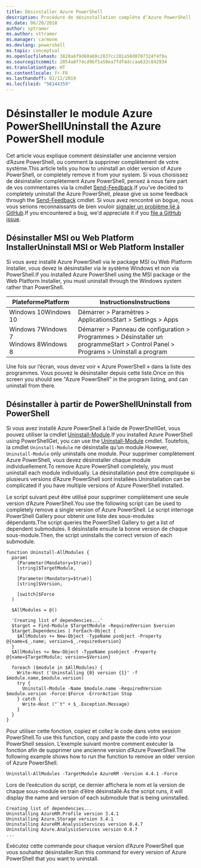 ```yaml
---
title: Désinstaller Azure PowerShell
description: Procédure de désinstallation complète d’Azure PowerShell
ms.date: 06/20/2018
author: sptramer
ms.author: sttramer
ms.manager: carmonm
ms.devlang: powershell
ms.topic: conceptual
ms.openlocfilehash: 3828a6f9d60a68c2837cc201a50d8707324f4f0a
ms.sourcegitcommit: 2054a8f74cd9bf5a50ea7fdfddccaa632c842934
ms.translationtype: HT
ms.contentlocale: fr-FR
ms.lasthandoff: 02/12/2019
ms.locfileid: "56144359"
---
```

# <a name="uninstall-the-azure-powershell-module"></a><span data-ttu-id="47484-103">Désinstaller le module Azure PowerShell</span><span class="sxs-lookup"><span data-stu-id="47484-103">Uninstall the Azure PowerShell module</span></span>

<span data-ttu-id="47484-104">Cet article vous explique comment désinstaller une ancienne version d’Azure PowerShell, ou comment la supprimer complètement de votre système.</span><span class="sxs-lookup"><span data-stu-id="47484-104">This article tells you how to uninstall an older version of Azure PowerShell, or completely remove it from your system.</span></span> <span data-ttu-id="47484-105">Si vous choisissez de désinstaller complètement Azure PowerShell, pensez à nous faire part de vos commentaires via la cmdlet [Send-Feedback](/powershell/module/azurerm.profile/send-feedback).</span><span class="sxs-lookup"><span data-stu-id="47484-105">If you've decided to completely uninstall the Azure PowerShell, please give us some feedback through the [Send-Feedback](/powershell/module/azurerm.profile/send-feedback) cmdlet.</span></span>
<span data-ttu-id="47484-106">Si vous avez rencontré un bogue, nous vous serions reconnaissants de bien vouloir [signaler un problème lié à GitHub](https://github.com/azure/azure-powershell/issues).</span><span class="sxs-lookup"><span data-stu-id="47484-106">If you encountered a bug, we'd appreciate it if you [file a GitHub issue](https://github.com/azure/azure-powershell/issues).</span></span>

## <a name="uninstall-msi-or-web-platform-installer"></a><span data-ttu-id="47484-107">Désinstaller MSI ou Web Platform Installer</span><span class="sxs-lookup"><span data-stu-id="47484-107">Uninstall MSI or Web Platform Installer</span></span>

<span data-ttu-id="47484-108">Si vous avez installé Azure PowerShell via le package MSI ou Web Platform Installer, vous devez le désinstaller via le système Windows et non via PowerShell.</span><span class="sxs-lookup"><span data-stu-id="47484-108">If you installed Azure PowerShell using the MSI package or the Web Platform Installer, you must uninstall through the Windows system rather than PowerShell.</span></span>

| <span data-ttu-id="47484-109">Plateforme</span><span class="sxs-lookup"><span data-stu-id="47484-109">Platform</span></span> | <span data-ttu-id="47484-110">Instructions</span><span class="sxs-lookup"><span data-stu-id="47484-110">Instructions</span></span> |
|----------|--------------|
| <span data-ttu-id="47484-111">Windows 10</span><span class="sxs-lookup"><span data-stu-id="47484-111">Windows 10</span></span> | <span data-ttu-id="47484-112">Démarrer > Paramètres > Applications</span><span class="sxs-lookup"><span data-stu-id="47484-112">Start > Settings > Apps</span></span> |
| <span data-ttu-id="47484-113">Windows 7</span><span class="sxs-lookup"><span data-stu-id="47484-113">Windows 7</span></span> </br><span data-ttu-id="47484-114">Windows 8</span><span class="sxs-lookup"><span data-stu-id="47484-114">Windows 8</span></span> | <span data-ttu-id="47484-115">Démarrer > Panneau de configuration > Programmes > Désinstaller un programme</span><span class="sxs-lookup"><span data-stu-id="47484-115">Start > Control Panel > Programs > Uninstall a program</span></span> |

<span data-ttu-id="47484-116">Une fois sur l’écran, vous devez voir « Azure PowerShell » dans la liste des programmes. Vous pouvez le désinstaller depuis cette liste.</span><span class="sxs-lookup"><span data-stu-id="47484-116">Once on this screen you should see "Azure PowerShell" in the program listing, and can uninstall from there.</span></span>

## <a name="uninstall-from-powershell"></a><span data-ttu-id="47484-117">Désinstaller à partir de PowerShell</span><span class="sxs-lookup"><span data-stu-id="47484-117">Uninstall from PowerShell</span></span>

<span data-ttu-id="47484-118">Si vous avez installé Azure PowerShell à l’aide de PowerShellGet, vous pouvez utiliser la cmdlet [Uninstall-Module](/powershell/module/powershellget/uninstall-module).</span><span class="sxs-lookup"><span data-stu-id="47484-118">If you installed Azure PowerShell using PowerShellGet, you can use the [Uninstall-Module](/powershell/module/powershellget/uninstall-module) cmdlet.</span></span> <span data-ttu-id="47484-119">Toutefois, la cmdlet `Uninstall-Module` ne désinstalle qu’un module.</span><span class="sxs-lookup"><span data-stu-id="47484-119">However, `Uninstall-Module` only uninstalls one module.</span></span> <span data-ttu-id="47484-120">Pour supprimer complètement Azure PowerShell, vous devez désinstaller chaque module individuellement.</span><span class="sxs-lookup"><span data-stu-id="47484-120">To remove Azure PowerShell completely, you must uninstall each module individually.</span></span> <span data-ttu-id="47484-121">La désinstallation peut être compliquée si plusieurs versions d’Azure PowerShell sont installées.</span><span class="sxs-lookup"><span data-stu-id="47484-121">Uninstallation can be complicated if you have multiple versions of Azure PowerShell installed.</span></span>

<span data-ttu-id="47484-122">Le script suivant peut être utilisé pour supprimer complètement une seule version d’Azure PowerShell.</span><span class="sxs-lookup"><span data-stu-id="47484-122">You use the following script can be used to completely remove a single version of Azure PowerShell.</span></span> <span data-ttu-id="47484-123">Le script interroge PowerShell Gallery pour obtenir une liste des sous-modules dépendants.</span><span class="sxs-lookup"><span data-stu-id="47484-123">The script queries the PowerShell Gallery to get a list of dependent submodules.</span></span> <span data-ttu-id="47484-124">Il désinstalle ensuite la bonne version de chaque sous-module.</span><span class="sxs-lookup"><span data-stu-id="47484-124">Then, the script uninstalls the correct version of each submodule.</span></span>

```powershell-interactive
function Uninstall-AllModules {
  param(
    [Parameter(Mandatory=$true)]
    [string]$TargetModule,

    [Parameter(Mandatory=$true)]
    [string]$Version,

    [switch]$Force
  )

  $AllModules = @()

  'Creating list of dependencies...'
  $target = Find-Module $TargetModule -RequiredVersion $version
  $target.Dependencies | ForEach-Object {
    $AllModules += New-Object -TypeName psobject -Property @{name=$_.name; version=$_.requiredversion}
  }
  $AllModules += New-Object -TypeName psobject -Property @{name=$TargetModule; version=$Version}

  foreach ($module in $AllModules) {
    Write-Host ('Uninstalling {0} version {1}' -f $module.name,$module.version)
    try {
      Uninstall-Module -Name $module.name -RequiredVersion $module.version -Force:$Force -ErrorAction Stop
    } catch {
      Write-Host ("`t" + $_.Exception.Message)
    }
  }
}
```

<span data-ttu-id="47484-125">Pour utiliser cette fonction, copiez et collez le code dans votre session PowerShell.</span><span class="sxs-lookup"><span data-stu-id="47484-125">To use this function, copy and paste the code into your PowerShell session.</span></span> <span data-ttu-id="47484-126">L’exemple suivant montre comment exécuter la fonction afin de supprimer une ancienne version d’Azure PowerShell.</span><span class="sxs-lookup"><span data-stu-id="47484-126">The following example shows how to run the function to remove an older version of Azure PowerShell.</span></span>

```powershell-interactive
Uninstall-AllModules -TargetModule AzureRM -Version 4.4.1 -Force
```

<span data-ttu-id="47484-127">Lors de l’exécution du script, ce dernier affichera le nom et la version de chaque sous-module en train d’être désinstallé.</span><span class="sxs-lookup"><span data-stu-id="47484-127">As the script runs, it will display the name and version of each submodule that is being uninstalled.</span></span>

```output
Creating list of dependencies...
Uninstalling AzureRM.Profile version 3.4.1
Uninstalling Azure.Storage version 3.4.1
Uninstalling AzureRM.AnalysisServices version 0.4.7
Uninstalling Azure.AnalysisServices version 0.4.7
...
```

<span data-ttu-id="47484-128">Exécutez cette commande pour chaque version d’Azure PowerShell que vous souhaitez désinstaller.</span><span class="sxs-lookup"><span data-stu-id="47484-128">Run this command for every version of Azure PowerShell that you want to uninstall.</span></span>